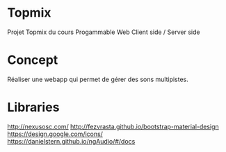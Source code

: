 # Topmix
Projet Topmix du cours Progammable Web Client side / Server side

# Concept
Réaliser une webapp qui permet de gérer des sons multipistes.

# Libraries
http://nexusosc.com/
http://fezvrasta.github.io/bootstrap-material-design
https://design.google.com/icons/
https://danielstern.github.io/ngAudio/#/docs